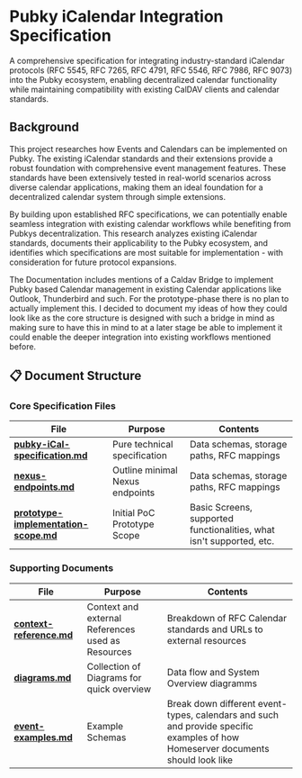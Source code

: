 # Pubky iCalendar Integration Specification

A comprehensive specification for integrating industry-standard iCalendar
protocols (RFC 5545, RFC 7265, RFC 4791, RFC 5546, RFC 7986, RFC 9073) into the
Pubky ecosystem, enabling decentralized calendar functionality while maintaining
compatibility with existing CalDAV clients and calendar standards.

## Background

This project researches how Events and Calendars can be implemented on Pubky.
The existing iCalendar standards and their extensions provide a robust
foundation with comprehensive event management features. These standards have
been extensively tested in real-world scenarios across diverse calendar
applications, making them an ideal foundation for a decentralized calendar
system through simple extensions.

By building upon established RFC specifications, we can potentially enable
seamless integration with existing calendar workflows while benefiting from
Pubkys decentralization. This research analyzes existing iCalendar standards,
documents their applicability to the Pubky ecosystem, and identifies which
specifications are most suitable for implementation - with consideration for
future protocol expansions.

The Documentation includes mentions of a Caldav Bridge to implement Pubky based
Calendar management in existing Calendar applications like Outlook, Thunderbird
and such. For the prototype-phase there is no plan to actually implement this. I
decided to document my ideas of how they could look like as the core structure
is designed with such a bridge in mind as making sure to have this in mind to at
a later stage be able to implement it could enable the deeper integration into
existing workflows mentioned before.

## 📋 Document Structure

### Core Specification Files

| File                                                                         | Purpose                         | Contents                                                             |
| ---------------------------------------------------------------------------- | ------------------------------- | -------------------------------------------------------------------- |
| **[pubky-iCal-specification.md](./pubky-ical-specification.md)**             | Pure technical specification    | Data schemas, storage paths, RFC mappings                            |
| **[nexus-endpoints.md](./nexus-endpoints.md)**                               | Outline minimal Nexus endpoints | Data schemas, storage paths, RFC mappings                            |
| **[prototype-implementation-scope.md](./prototype-implementation-scope.md)** | Initial PoC Prototype Scope     | Basic Screens, supported functionalities, what isn't supported, etc. |

### Supporting Documents

| File                                               | Purpose                                           | Contents                                                                                                                        |
| -------------------------------------------------- | ------------------------------------------------- | ------------------------------------------------------------------------------------------------------------------------------- |
| **[context-reference.md](./context-reference.md)** | Context and external References used as Resources | Breakdown of RFC Calendar standards and URLs to external resources                                                              |
| **[diagrams.md](./diagrams.md)**                   | Collection of Diagrams for quick overview         | Data flow and System Overview diagramms                                                                                         |
| **[event-examples.md](./event-examples.md)**       | Example Schemas                                   | Break down different event-types, calendars and such and provide specific examples of how Homeserver documents should look like |
